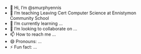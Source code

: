 - 👋 Hi, I’m @smurphyennis
- 👀 I’m teaching Leaving Cert Computer Science at Ennistymon Community School
- 🌱 I’m currently learning ...
- 💞️ I’m looking to collaborate on ...
- 📫 How to reach me ...
- 😄 Pronouns: ...
- ⚡ Fun fact: ...

<!---
smurphyennis/smurphyennis is a ✨ special ✨ repository because its `README.md` (this file) appears on your GitHub profile.
You can click the Preview link to take a look at your changes.
--->
